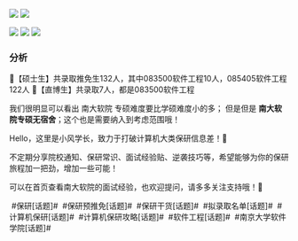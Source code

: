![](https://pic.imgdb.cn/item/65e470449f345e8d036826c2.png)
![](https://pic.imgdb.cn/item/65e470449f345e8d03682776.png)

![](https://pic.imgdb.cn/item/65e470639f345e8d03689b3c.png)
![](https://pic.imgdb.cn/item/65e470639f345e8d03689bd4.png)
![](https://pic.imgdb.cn/item/65e470639f345e8d03689c69.png)



### 分析

🎉【硕士生】共录取推免生132人，其中083500软件工程10人，085405软件工程122人
🎉【直博生】共录取7人，都是083500软件工程

我们很明显可以看出 南大软院 专硕难度要比学硕难度小的多；
但是但是 **南大软院专硕无宿舍**；这个也是需要纳入到考虑范围哦！

Hello，这里是小风学长，致力于打破计算机大类保研信息差！📌

不定期分享院校通知、保研常识、面试经验贴、逆袭技巧等，希望能够为你的保研旅程加一把劲，增加一些可能！


可以在首页查看南大软院的面试经验，也欢迎提问，请多多关注支持哦！💞

 #保研[话题]#  #保研预推免[话题]#  #保研干货[话题]#  #拟录取名单[话题]#  #计算机保研[话题]#  #计算机保研攻略[话题]#  #软件工程[话题]#  #南京大学软件学院[话题]#